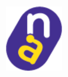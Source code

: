<!-- My Logo -->
<br />
<div align="center">
    <a href="https://achojanyore.netlify.app">
        <img src="public/assets/newLogo.png" alt="Logo" width="150" height="auto">
    </a>

</div>
